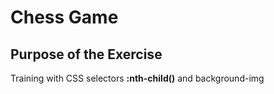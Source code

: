 # Chess Game

## Purpose of the Exercise

Training with CSS selectors **:nth-child()** and background-img
